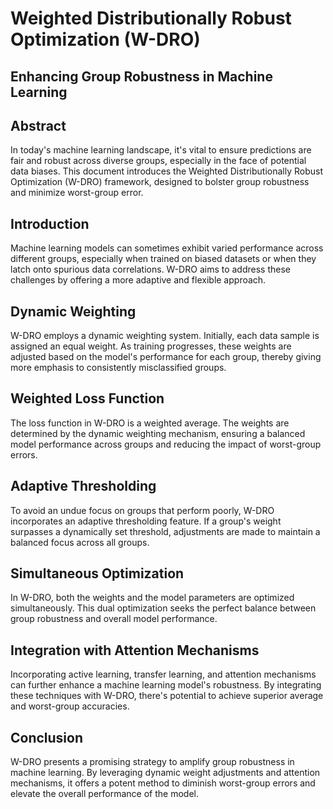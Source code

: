 # Weighted Distributionally Robust Optimization (W-DRO)
## Enhancing Group Robustness in Machine Learning

## Abstract
In today's machine learning landscape, it's vital to ensure predictions are fair and robust across diverse groups, especially in the face of potential data biases. This document introduces the Weighted Distributionally Robust Optimization (W-DRO) framework, designed to bolster group robustness and minimize worst-group error.

## Introduction
Machine learning models can sometimes exhibit varied performance across different groups, especially when trained on biased datasets or when they latch onto spurious data correlations. W-DRO aims to address these challenges by offering a more adaptive and flexible approach.

## Dynamic Weighting
W-DRO employs a dynamic weighting system. Initially, each data sample is assigned an equal weight. As training progresses, these weights are adjusted based on the model's performance for each group, thereby giving more emphasis to consistently misclassified groups.

## Weighted Loss Function
The loss function in W-DRO is a weighted average. The weights are determined by the dynamic weighting mechanism, ensuring a balanced model performance across groups and reducing the impact of worst-group errors.

## Adaptive Thresholding
To avoid an undue focus on groups that perform poorly, W-DRO incorporates an adaptive thresholding feature. If a group's weight surpasses a dynamically set threshold, adjustments are made to maintain a balanced focus across all groups.

## Simultaneous Optimization
In W-DRO, both the weights and the model parameters are optimized simultaneously. This dual optimization seeks the perfect balance between group robustness and overall model performance.

## Integration with Attention Mechanisms
Incorporating active learning, transfer learning, and attention mechanisms can further enhance a machine learning model's robustness. By integrating these techniques with W-DRO, there's potential to achieve superior average and worst-group accuracies.

## Conclusion
W-DRO presents a promising strategy to amplify group robustness in machine learning. By leveraging dynamic weight adjustments and attention mechanisms, it offers a potent method to diminish worst-group errors and elevate the overall performance of the model.
